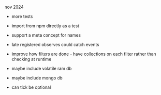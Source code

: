  nov 2024
 
- more tests
- import from npm directly as a test
- support a meta concept for names
- late registered observes could catch events

- improve how filters are done - have collections on each filter rather than checking at runtime

- maybe include volatile ram db
- maybe include mongo db
- can tick be optional
